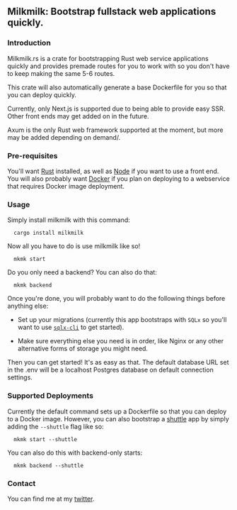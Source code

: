 ## Milkmilk: Bootstrap fullstack web applications quickly.
### Introduction
Milkmilk.rs is a crate for bootstrapping Rust web service applications quickly and provides premade routes for you to work with so you don't have to keep making the same 5-6 routes.

This crate will also automatically generate a base Dockerfile for you so that you can deploy quickly.

Currently, only Next.js is supported due to being able to provide easy SSR. Other front ends may get added on in the future.

Axum is the only Rust web framework supported at the moment, but more may be added depending on demand/.

### Pre-requisites
You'll want [Rust](https://www.rust-lang.org/tools/install) installed, as well as [Node](https://nodejs.org/en/download) if you want to use a front end. You will also probably want [Docker](https://docs.docker.com/get-docker/) if you plan on deploying to a webservice that requires Docker image deployment.


### Usage
Simply install milkmilk with this command:
```
  cargo install milkmilk
```

Now all you have to do is use milkmilk like so!
```
  mkmk start
```

Do you only need a backend? You can also do that:
```
  mkmk backend
```

Once you're done, you will probably want to do the following things before anything else:

* Set up your migrations (currently this app bootstraps with `SQLx` so you'll want to use [`sqlx-cli`](https://lib.rs/crates/sqlx-cli) to get started).

* Make sure everything else you need is in order, like Nginx or any other alternative forms of storage you might need.

Then you can get started! It's as easy as that. The default database URL set in the .env will be a localhost Postgres database on default connection settings.

### Supported Deployments
Currently the default command sets up a Dockerfile so that you can deploy to a Docker image. However, you can also bootstrap a [shuttle](https://www.shuttle.rs) app by simply adding the `--shuttle` flag like so:
```
  mkmk start --shuttle
```

You can also do this with backend-only starts:
```
  mkmk backend --shuttle
```
### Contact

You can find me at my [twitter](https://www.twitter.com/joshmo_dev).